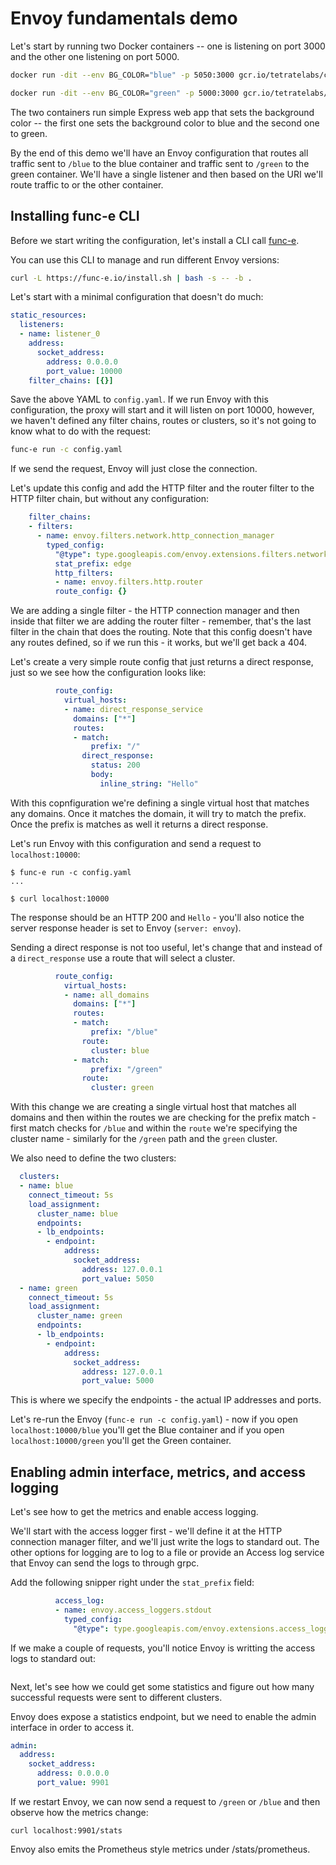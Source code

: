 # Envoy fundamentals demo

Let's start by running two Docker containers -- one is listening on port 3000 and the other one listening on port 5000.

```sh
docker run -dit --env BG_COLOR="blue" -p 5050:3000 gcr.io/tetratelabs/color-app:1.0.0

docker run -dit --env BG_COLOR="green" -p 5000:3000 gcr.io/tetratelabs/color-app:1.0.0
```

The two containers run simple Express web app that sets the background color -- the first one sets the background color to blue and the second one to green.

By the end of this demo we'll have an Envoy configuration that routes all traffic sent to `/blue` to the blue container and traffic sent to `/green` to the green container. We'll have a single listener and then based on the URI we'll route traffic to or the other container.

## Installing func-e CLI

Before we start writing the configuration, let's install a CLI call [func-e](https://func-e.io).

You can use this CLI to manage and run different Envoy versions:

```sh
curl -L https://func-e.io/install.sh | bash -s -- -b .
```

Let's start with a minimal configuration that doesn't do much: 

```yaml
static_resources:
  listeners:
  - name: listener_0
    address:
      socket_address:
        address: 0.0.0.0
        port_value: 10000
    filter_chains: [{}]
```

Save the above YAML to `config.yaml`. If we run Envoy with this configuration, the proxy will start and it will listen on port 10000, however, we haven't defined any filter chains, routes or clusters, so it's not going to know what to do with the request:

```sh
func-e run -c config.yaml
```

If we send the request, Envoy will just close the connection.

Let's update this config and add the HTTP filter and the router filter to the HTTP filter chain, but without any configuration:

```yaml
    filter_chains:
    - filters:
      - name: envoy.filters.network.http_connection_manager
        typed_config:
          "@type": type.googleapis.com/envoy.extensions.filters.network.http_connection_manager.v3.HttpConnectionManager
          stat_prefix: edge
          http_filters:
          - name: envoy.filters.http.router
          route_config: {}
```

We are adding a single filter - the HTTP connection manager and then inside that filter we are adding the router filter - remember, that's the last filter in the chain that does the routing. Note that this config doesn't have any routes defined, so if we run this - it works, but we'll get back a 404.

Let's create a very simple route config that just returns a direct response, just so we see how the configuration looks like:

```yaml
          route_config:
            virtual_hosts:
            - name: direct_response_service
              domains: ["*"]
              routes:
              - match:
                  prefix: "/"
                direct_response:
                  status: 200
                  body:
                    inline_string: "Hello"
```

With this copnfiguration we're defining a single virtual host that matches any domains. Once it matches the domain, it will try to match the prefix. Once the prefix is matches as well it returns a direct response.

Let's run Envoy with this configuration and send a request to `localhost:10000`:

```
$ func-e run -c config.yaml
...

$ curl localhost:10000
```

The response should be an HTTP 200 and `Hello` - you'll also notice the server response header is set to Envoy (`server: envoy`).

Sending a direct response is not too useful, let's change that and instead of a `direct_response` use a route that will select a cluster.

```yaml
          route_config:
            virtual_hosts:
            - name: all_domains
              domains: ["*"]
              routes:
              - match:
                  prefix: "/blue"
                route:
                  cluster: blue
              - match:
                  prefix: "/green"
                route:
                  cluster: green
```

With this change we are creating a single virtual host that matches all domains and then within the routes we are checking for the prefix match - first match checks for `/blue` and within the `route` we're specifying the cluster name - similarly for the `/green` path and the `green` cluster.

We also need to define the two clusters:

```yaml
  clusters:
  - name: blue
    connect_timeout: 5s
    load_assignment:
      cluster_name: blue
      endpoints:
      - lb_endpoints:
        - endpoint:
            address:
              socket_address:
                address: 127.0.0.1
                port_value: 5050
  - name: green
    connect_timeout: 5s
    load_assignment:
      cluster_name: green
      endpoints:
      - lb_endpoints:
        - endpoint:
            address:
              socket_address:
                address: 127.0.0.1
                port_value: 5000
```

This is where we specify the endpoints - the actual IP addresses and ports.

Let's re-run the Envoy (`func-e run -c config.yaml`) - now if you open `localhost:10000/blue` you'll get the Blue container and if you open `localhost:10000/green` you'll get the Green container.

## Enabling admin interface, metrics, and access logging

Let's see how to get the metrics and enable access logging.

We'll start with the access logger first - we'll define it at the HTTP connection manager filter, and we'll just write the logs to standard out. The other options for logging are to log to a file or provide an Access log service that Envoy can send the logs to through grpc.

Add the following snipper right under the `stat_prefix` field:
```yaml
          access_log:
          - name: envoy.access_loggers.stdout
            typed_config:
              "@type": type.googleapis.com/envoy.extensions.access_loggers.stream.v3.StdoutAccessLog
```

If we make a couple of requests, you'll notice Envoy is writting the access logs to standard out:

```sh

```

Next, let's see how we could get some statistics and figure out how many successful requests were sent to different clusters.

Envoy does expose a statistics endpoint, but we need to enable the admin interface in order to access it.

```yaml
admin:
  address:
    socket_address:
      address: 0.0.0.0
      port_value: 9901
```

If we restart Envoy, we can now send a request to `/green` or `/blue` and then observe how the metrics change:

```
curl localhost:9901/stats
```

Envoy also emits the Prometheus style metrics under /stats/prometheus.